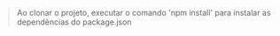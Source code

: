 > Ao clonar o projeto, executar o comando 'npm install' para instalar as dependências do package.json
